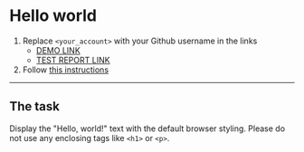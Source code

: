 # Hello world
1. Replace `<your_account>` with your Github username in the links
    - [DEMO LINK](https://vitaliikorol.github.io/layout_hello-world/) <br>
    - [TEST REPORT LINK](https://vitaliikorol.github.io/layout_hello-world/report/html_report/)
2. Follow [this instructions](https://mate-academy.github.io/layout_task-guideline/)
___

## The task
Display the "Hello, world!" text with the default browser styling. Please do not use any enclosing tags like `<h1>` or `<p>`.

